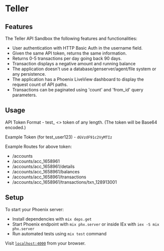 # Teller

## Features
  The Teller API Sandbox the following features and functionalities:

  * User authentication with HTTP Basic Auth in the username field.
  * Given the same API token, returns the same information.
  * Returns 0-5 transactions per day going back 90 days.
  * Transaction displays a negative amount and running balance
  * The application doesn't use a database/genserver/agent/file system or any persistence.
  * The application has a Phoenix LiveView dashboard to display the request count of API paths.
  * Transactions can be paginated using 'count' and 'from_id' query parameters.

## Usage

API Token Format - test_ <> token of any length. (The token will be Base64 encoded.)

Example Token (for test_user123) - `dGVzdF91c2VyMTIz`

Example Routes for above token:

  * /accounts
  * /accounts/acc_1658961
  * /accounts/acc_1658961/details
  * /accounts/acc_1658961/balances
  * /accounts/acc_1658961/transactions
  * /accounts/acc_1658961/transactions/txn_128913001

## Setup
To start your Phoenix server:

  * Install dependencies with `mix deps.get`
  * Start Phoenix endpoint with `mix phx.server` or inside IEx with `iex -S mix phx.server`
  * Run automated tests using `mix test` command

Visit [`localhost:4000`](http://localhost:4000) from your browser.
